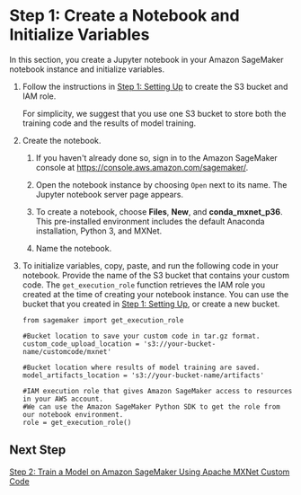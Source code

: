 # Step 1: Create a Notebook and Initialize Variables<a name="mxnet-example1-prepare"></a>

In this section, you create a Jupyter notebook in your Amazon SageMaker notebook instance and initialize variables\.

1. Follow the instructions in [Step 1: Setting Up](gs-set-up.md) to create the S3 bucket and IAM role\. 

   For simplicity, we suggest that you use one S3 bucket to store both the training code and the results of model training\. 

1. Create the notebook\.

   1. If you haven't already done so, sign in to the Amazon SageMaker console at [https://console\.aws\.amazon\.com/sagemaker/](https://console.aws.amazon.com/sagemaker/)\.

   1. Open the notebook instance by choosing `Open` next to its name\. The Jupyter notebook server page appears\.

   1. To create a notebook, choose **Files**, **New**, and **conda\_mxnet\_p36**\. This pre\-installed environment includes the default Anaconda installation, Python 3, and MXNet\.

   1. Name the notebook\.

1. To initialize variables, copy, paste, and run the following code in your notebook\. Provide the name of the S3 bucket that contains your custom code\. The `get_execution_role` function retrieves the IAM role you created at the time of creating your notebook instance\. You can use the bucket that you created in [Step 1: Setting Up](gs-set-up.md), or create a new bucket\.

   ```
   from sagemaker import get_execution_role
   
   #Bucket location to save your custom code in tar.gz format.
   custom_code_upload_location = 's3://your-bucket-name/customcode/mxnet'
   
   #Bucket location where results of model training are saved.
   model_artifacts_location = 's3://your-bucket-name/artifacts'
   
   #IAM execution role that gives Amazon SageMaker access to resources in your AWS account.
   #We can use the Amazon SageMaker Python SDK to get the role from our notebook environment. 
   role = get_execution_role()
   ```

## Next Step<a name="mxnet-example1-prepare-nexttopic"></a>

 [Step 2: Train a Model on Amazon SageMaker Using Apache MXNet Custom Code](mxnet-part1-train.md) 